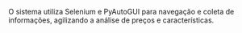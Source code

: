 O sistema utiliza Selenium e PyAutoGUI para navegação e coleta de informações, agilizando a análise de preços e características.
